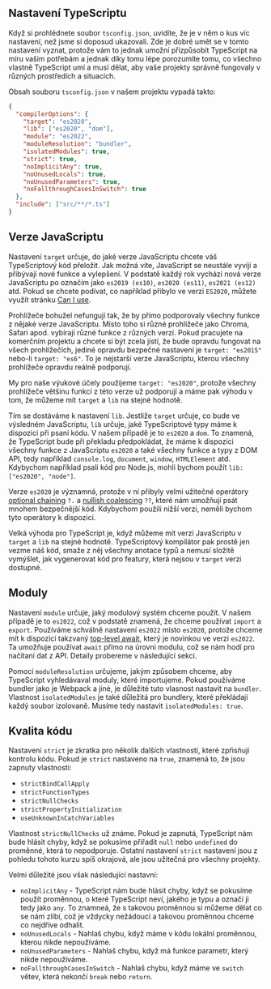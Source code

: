 ## Nastavení TypeScriptu

Když si prohlédnete soubor `tsconfig.json`, uvidíte, že je v něm o kus víc nastavení, než jsme si doposud ukazovali. Zde je dobré umět se v tomto nastavení vyznat, protože vám to jednak umožní přizpůsobit TypeScript na míru vašim potřebám a jednak díky tomu lépe porozumíte tomu, co všechno vlastně TypeScript umí a musí dělat, aby vaše projekty správně fungovaly v různých prostředích a situacích.

Obsah souboru `tsconfig.json` v našem projektu vypadá takto:

```json
{
  "compilerOptions": {
    "target": "es2020",
    "lib": ["es2020", "dom"],
    "module": "es2022",
    "moduleResolution": "bundler",
    "isolatedModules": true,
    "strict": true,
    "noImplicitAny": true,
    "noUnusedLocals": true,
    "noUnusedParameters": true,
    "noFallthroughCasesInSwitch": true
  },
  "include": ["src/**/*.ts"]
}
```

## Verze JavaScriptu

Nastavení `target` určuje, do jaké verze JavaScriptu chcete váš TypeScriptový kód přeložit. Jak možná víte, JavaScript se neustále vyvíjí a přibývají nové funkce a vylepšení. V podstatě každý rok vychází nová verze JavaScriptu po označím jako `es2019 (es10)`, `es2020 (es11)`, `es2021 (es12)` atd. Pokud se chcete podívat, co například přibylo ve verzi `ES2020`, můžete využít stránku [Can I use](https://caniuse.com/?search=es2019).

Prohlížeče bohužel nefungují tak, že by přímo podporovaly všechny funkce z nějaké verze JavaScriptu. Místo toho si různé prohlížeče jako Chroma, Safari apod. vybírají různé funkce z různých verzí. Pokud pracujete na komerčním projektu a chcete si být zcela jistí, že bude opravdu fungovat na všech prohlížečích, jediné opravdu bezpečné nastavení je `target: "es2015"` nebo-li `target: "es6"`. To je nejstarší verze JavaScriptu, kterou všechny prohlížeče opravdu reálně podporují.

My pro naše výukové účely použijeme `target: "es2020"`, protože všechny prohlížeče většinu funkcí z této verze už podporují a máme pak výhodu v tom, že můžeme mít `target` a `lib` na stejné hodnotě.

Tím se dostáváme k nastavení `lib`. Jestliže `target` určuje, co bude ve výsledném JavaScriptu, `lib` určuje, jaké TypeScriptové typy máme k dispozici při psaní kódu. V našem případě je to `es2020` a `dom`. To znamená, že TypeScript bude při překladu předpokládat, že máme k dispozici všechny funkce z JavaScriptu `es2020` a také všechny funkce a typy z DOM API, tedy například `console.log`, `document`, `window`, `HTMLElement` atd. Kdybychom například psali kód pro Node.js, mohli bychom použít `lib: ["es2020", "node"]`.

Verze `es2020` je významná, protože v ní přibyly velmi užitečné operátory [optional chaining](https://developer.mozilla.org/en-US/docs/Web/JavaScript/Reference/Operators/Optional_chaining) `?.` a [nullish coalescing](https://developer.mozilla.org/en-US/docs/Web/JavaScript/Reference/Operators/Nullish_coalescing_operator) `??`, které nám umožňují psát mnohem bezpečnější kód. Kdybychom použili nižší verzi, neměli bychom tyto operátory k dispozici.

Velká výhoda pro TypeScript je, když můžeme mít verzi JavaScriptu v `target` a `lib` na stejné hodnotě. TypeScriptový kompilátor pak prostě jen vezme náš kód, smaže z něj všechny anotace typů a nemusí složitě vymýšlet, jak vygenerovat kód pro featury, která nejsou v `target` verzi dostupné.

## Moduly

Nastavení `module` určuje, jaký modulový systém chceme použít. V našem případě je to `es2022`, což v podstatě znamená, že chceme používat `import` a `export`. Používáme schválně nastavení `es2022` místo `es2020`, protože chceme mít k dispozici takzvaný [top-level await](https://v8.dev/features/top-level-await), který je novinkou ve verzi `es2022`. Ta umožňuje používat `await` přímo na úrovni modulu, což se nám hodí pro načítaní dat z API. Detaily probereme v následující sekci.

Pomocí `moduleResolution` určujeme, jakým způsobem chceme, aby TypeScript vyhledávaval moduly, které importujeme. Pokud používáme bundler jako je Webpack a jiné, je důležité tuto vlasnost nastavit na `bundler`. Vlastnost `isolatedModules` je také důležitá pro bundlery, které překládají každý soubor izolovaně. Musíme tedy nastavit `isolatedModules: true`.

## Kvalita kódu

Nastavení `strict` je zkratka pro několik dalších vlastností, které zpřisňují kontrolu kódu. Pokud je `strict` nastaveno na `true`, znamená to, že jsou zapnuty vlastnosti:

- `strictBindCallApply`
- `strictFunctionTypes`
- `strictNullChecks`
- `strictPropertyInitialization`
- `useUnknownInCatchVariables`

Vlastnost `strictNullChecks` už známe. Pokud je zapnutá, TypeScript nám bude hlásit chyby, když se pokusíme přiřadit `null` nebo `undefined` do proměnné, která to nepodporuje. Ostatní nastavení `strict` nastavení jsou z pohledu tohoto kurzu spíš okrajová, ale jsou užitečná pro všechny projekty.

Velmi důležité jsou však následující nastavní:

- `noImplicitAny` - TypeScript nám bude hlásit chyby, když se pokusíme použít proměnnou, o které TypeScript neví, jakého je typu a označí ji tedy jako `any`. To znamneá, že s takovou proměnnou si můžeme dělat co se nám zlíbí, což je vždycky nežádoucí a takovou proměnnou chceme co nejdříve odhalit.
- `noUnusedLocals` - Nahlaš chybu, když máme v kódu lokální proměnnou, kterou nikde nepoužíváme.
- `noUnusedParameters` - Nahlaš chybu, když má funkce parametr, který nikde nepoužíváme.
- `noFallthroughCasesInSwitch` - Nahlaš chybu, když máme ve `switch` větev, která nekončí `break` nebo `return`.
